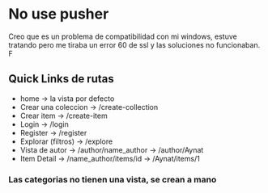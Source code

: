 # No use pusher
Creo que es un problema de compatibilidad con mi windows, estuve tratando pero me tiraba un error 60 de ssl y las soluciones no funcionaban. F

## Quick Links de rutas
- home -> la vista por defecto
- Crear una coleccion -> /create-collection
- Crear item -> /create-item
- Login -> /login
- Register -> /register
- Explorar (filtros) -> /explore
- Vista de autor -> /author/name_author -> /author/Aynat
- Item Detail -> /name_author/items/id -> /Aynat/items/1

### Las categorias no tienen una vista, se crean a mano

